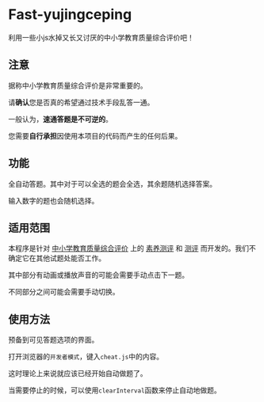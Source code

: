 # Fast-yujingceping
利用一些小js水掉又长又讨厌的中小学教育质量综合评价吧！

## 注意
 据称中小学教育质量综合评价是非常重要的。
 
 请**确认**您是否真的希望通过技术手段乱答一通。
 
 一般认为，**速通答题是不可逆的**。
 
 您需要**自行承担**因使用本项目的代码而产生的任何后果。

## 功能
 全自动答题。其中对于可以全选的题会全选，其余题随机选择答案。
 
 输入数字的题也会随机选择。
 
## 适用范围
 本程序是针对 [中小学教育质量综合评价](https://bms.yujingceping.com/#/choose) 上的 [素养测评](literacy-cep.yujingceping.com/#/index?examId=46) 和 [测评](https://ce.yujingceping.com/#/student/studentSideTest) 而开发的。我们不确定它在其他试题处能否工作。
 
 其中部分有动画或播放声音的可能会需要手动点击下一题。
 
 不同部分之间可能会需要手动切换。

## 使用方法
 预备到可见答题选项的界面。
 
 打开浏览器的`开发者模式`，键入`cheat.js`中的内容。
 
  这时理论上来说就应该已经开始自动做题了。
 
 当需要停止的时候，可以使用`clearInterval`函数来停止自动地做题。
